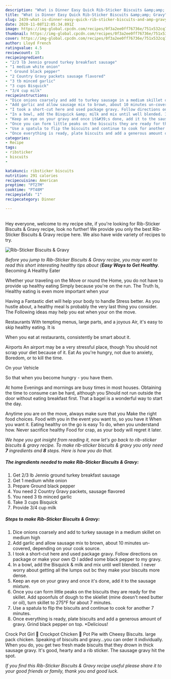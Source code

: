 ```yaml
---
description: "What is Dinner Easy Quick Rib-Sticker Biscuits &amp;amp; Gravy"
title: "What is Dinner Easy Quick Rib-Sticker Biscuits &amp;amp; Gravy"
slug: 2439-what-is-dinner-easy-quick-rib-sticker-biscuits-and-amp-gravy
date: 2020-11-08T12:05:34.891Z
image: https://img-global.cpcdn.com/recipes/0f3a2ee0ff76736e/751x532cq70/rib-sticker-biscuits-gravy-recipe-main-photo.jpg
thumbnail: https://img-global.cpcdn.com/recipes/0f3a2ee0ff76736e/751x532cq70/rib-sticker-biscuits-gravy-recipe-main-photo.jpg
cover: https://img-global.cpcdn.com/recipes/0f3a2ee0ff76736e/751x532cq70/rib-sticker-biscuits-gravy-recipe-main-photo.jpg
author: Lloyd French
ratingvalue: 4.5
reviewcount: 15
recipeingredient:
- "2/3 lb Jennio ground turkey breakfast sausage"
- "1 medium white onion"
- " Ground black pepper"
- "2 Country Gravy packets sausage flavored"
- "3 tb minced garlic"
- "3 cups Bisquick"
- "3/4 cup milk"
recipeinstructions:
- "Dice onions coarsely and add to turkey sausage in a medium skillet on medium high"
- "Add garlic and allow sausage mix to brown, about 10 minutes un-covered, depending on your cook source."
- "I took a short-cut here and used package gravy. Follow directions on package or make your own 😊 I added some black pepper to my gravy."
- "In a bowl, add the Bisquick &amp; milk and mix until well blended. I never worry about getting all the lumps out bc they make your biscuits more dense."
- "Keep an eye on your gravy and once it&#39;s done, add it to the sausage mixture."
- "Once you can form little peaks on the biscuits they are ready for the skillet. Add spoonfuls of dough to the skiellet (mine doesn&#39;t need butter or oil), turn skillet to 275°F for about 7 minutes."
- "Use a spatula to flip the biscuits and continue to cook for another 7 minutes."
- "Once everything is ready, plate biscuits and add a generous amount of gravy. Grind black pepper on top. *Delicious!"
categories:
- Recipe
tags:
- ribsticker
- biscuits
- 

katakunci: ribsticker biscuits  
nutrition: 291 calories
recipecuisine: American
preptime: "PT27M"
cooktime: "PT48M"
recipeyield: "1"
recipecategory: Dinner

---
```

<br>
Hey everyone, welcome to my recipe site, if you're looking for Rib-Sticker Biscuits &amp; Gravy recipe, look no further! We provide you only the best Rib-Sticker Biscuits &amp; Gravy recipe here. We also have wide variety of recipes to try.
<br>


![Rib-Sticker Biscuits &amp; Gravy](https://img-global.cpcdn.com/recipes/0f3a2ee0ff76736e/751x532cq70/rib-sticker-biscuits-gravy-recipe-main-photo.jpg)

<i>Before you jump to Rib-Sticker Biscuits &amp; Gravy recipe, you may want to read this short interesting healthy tips about {<strong>Easy Ways to Get Healthy</strong>.</i>
Becoming A Healthy Eater

Whether your traveling on the Move or round the
Home, you do not have to provide up healthy eating
Simply because you're on the run. The Truth Is,
Healthy eating is even more important when your


Having a Fantastic diet will help your body to handle
Stress better. As you hustle about, a healthy meal
Is probably the very last thing you consider. The
Following ideas may help you eat when your on the move.

Restaurants
With tempting menus, large parts, and a joyous 
Air, it's easy to skip healthy eating. It is 


When you eat at restaurants, consistently be smart
about it.

Airports
An airport may be a very stressful place, though 
You should not scrap your diet because of it. Eat
As you're hungry, not due to anxiety,
Boredom, or to kill the time.

On your Vehicle 

So that when you become hungry - you have them.

At home
Evenings and mornings are busy times in most houses.
Obtaining the time to consume can be hard, although you
Should not run outside the door without eating breakfast
first. 
That a bagel is a wonderful way to start the day.

Anytime you are on the move, always make sure that you
Make the right food choices. 
Food with you in the event you want to, so you have it
When you want it. Eating healthy on the go is easy
To do, when you understand how. Never sacrifice healthy
Food for crap, as your body will regret it later.


<i>We hope you got insight from reading it, now let's go back to rib-sticker biscuits &amp; gravy recipe. To make rib-sticker biscuits &amp; gravy you only need <strong>7</strong> ingredients and <strong>8</strong> steps. Here is how you do that.
</i>

##### The ingredients needed to make Rib-Sticker Biscuits &amp; Gravy:

1. Get 2/3 lb Jennio ground turkey breakfast sausage
1. Get 1 medium white onion
1. Prepare  Ground black pepper
1. You need 2 Country Gravy packets, sausage flavored
1. You need 3 tb minced garlic
1. Take 3 cups Bisquick
1. Provide 3/4 cup milk


##### Steps to make Rib-Sticker Biscuits &amp; Gravy:

1. Dice onions coarsely and add to turkey sausage in a medium skillet on medium high
1. Add garlic and allow sausage mix to brown, about 10 minutes un-covered, depending on your cook source.
1. I took a short-cut here and used package gravy. Follow directions on package or make your own 😊 I added some black pepper to my gravy.
1. In a bowl, add the Bisquick &amp; milk and mix until well blended. I never worry about getting all the lumps out bc they make your biscuits more dense.
1. Keep an eye on your gravy and once it&#39;s done, add it to the sausage mixture.
1. Once you can form little peaks on the biscuits they are ready for the skillet. Add spoonfuls of dough to the skiellet (mine doesn&#39;t need butter or oil), turn skillet to 275°F for about 7 minutes.
1. Use a spatula to flip the biscuits and continue to cook for another 7 minutes.
1. Once everything is ready, plate biscuits and add a generous amount of gravy. Grind black pepper on top. *Delicious!


Crock Pot Girl 🤡 Crockpot Chicken 🐔 Pot Pie with Cheesy Biscuits. large pack chicken. Speaking of biscuits and gravy…you can order it individually. When you do, you get two fresh made biscuits that they drown in thick sausage gravy. It&#39;s good, hearty and a rib sticker. The sausage gravy hit the spot. 

<i>If you find this Rib-Sticker Biscuits &amp; Gravy recipe useful please share it to your good friends or family, thank you and good luck.</i>
